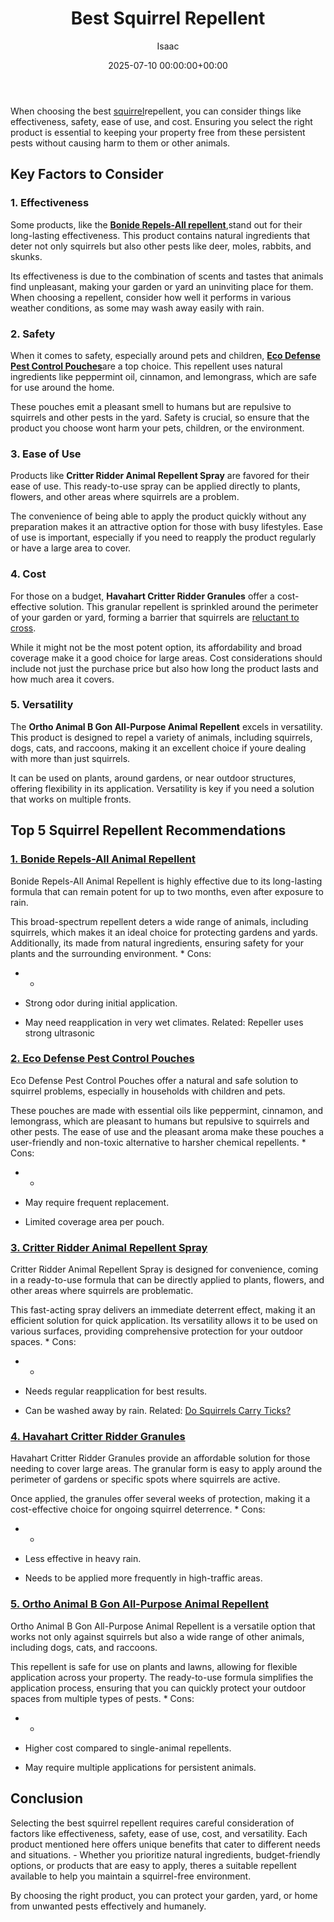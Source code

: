 ﻿---
title: Best Squirrel Repellent
description: When choosing the best squirrel repellent, you can consider things like effectiveness, safety, ease of use, and cost. Ensuring you select the right product is...
slug: /best-squirrel-repellent/
date: 2025-07-10 00:00:00+00:00
lastmod: 2025-07-10 00:00:00+03:00
author: Isaac
categories:

- Product Reviews

- Squirrels
tags:

- product-reviews

- squirrel

- repellent
layout: post
---

When choosing the best [squirrel](https://pestpolicy.com/best-poison-for-squirrels/)repellent, you can consider things like effectiveness, safety, ease of use, and cost. Ensuring you select the right product is essential to keeping your property free from these persistent pests without causing harm to them or other animals.

##  Key Factors to Consider

###  **1. Effectiveness**

Some products, like the [**Bonide Repels-All repellent**](https://www.amazon.com/dp/B002ITKVKU/?tag=p-policy-20),stand out for their long-lasting effectiveness. This product contains natural ingredients that deter not only squirrels but also other pests like deer, moles, rabbits, and skunks.

Its effectiveness is due to the combination of scents and tastes that animals find unpleasant, making your garden or yard an uninviting place for them. When choosing a repellent, consider how well it performs in various weather conditions, as some may wash away easily with rain.

###  **2. Safety**

When it comes to safety, especially around pets and children, [**Eco Defense Pest Control Pouches**](https://www.amazon.com/dp/B019G1TXII/?tag=p-policy-20)are a top choice. This repellent uses natural ingredients like peppermint oil, cinnamon, and lemongrass, which are safe for use around the home.

These pouches emit a pleasant smell to humans but are repulsive to squirrels and other pests in the yard. Safety is crucial, so ensure that the product you choose wont harm your pets, children, or the environment.

###  **3. Ease of Use**

Products like **Critter Ridder Animal Repellent Spray** are favored for their ease of use. This ready-to-use spray can be applied directly to plants, flowers, and other areas where squirrels are a problem.

The convenience of being able to apply the product quickly without any preparation makes it an attractive option for those with busy lifestyles. Ease of use is important, especially if you need to reapply the product regularly or have a large area to cover.

###  **4. Cost**

For those on a budget, **Havahart Critter Ridder Granules** offer a cost-effective solution. This granular repellent is sprinkled around the perimeter of your garden or yard, forming a barrier that squirrels are [reluctant to cross](https://pestpolicy.com/best-poison-for-squirrels/).

While it might not be the most potent option, its affordability and broad coverage make it a good choice for large areas. Cost considerations should include not just the purchase price but also how long the product lasts and how much area it covers.

###  **5. Versatility**

The **Ortho Animal B Gon All-Purpose Animal Repellent** excels in versatility. This product is designed to repel a variety of animals, including squirrels, dogs, cats, and raccoons, making it an excellent choice if youre dealing with more than just squirrels.

It can be used on plants, around gardens, or near outdoor structures, offering flexibility in its application. Versatility is key if you need a solution that works on multiple fronts.

##  Top 5 Squirrel Repellent Recommendations

###  [**1. Bonide Repels-All Animal Repellent**](https://www.amazon.com/dp/B002ITKVKU/?tag=p-policy-20)

Bonide Repels-All Animal Repellent is highly effective due to its long-lasting formula that can remain potent for up to two months, even after exposure to rain.

This broad-spectrum repellent deters a wide range of animals, including squirrels, which makes it an ideal choice for protecting gardens and yards. Additionally, its made from natural ingredients, ensuring safety for your plants and the surrounding environment. *
Cons:

- *

- Strong odor during initial application.

- May need reapplication in very wet climates. Related: Repeller uses strong ultrasonic

###  [**2. Eco Defense Pest Control Pouches**](https://www.amazon.com/dp/B019G1TXII/?tag=p-policy-20)

Eco Defense Pest Control Pouches offer a natural and safe solution to squirrel problems, especially in households with children and pets.

These pouches are made with essential oils like peppermint, cinnamon, and lemongrass, which are pleasant to humans but repulsive to squirrels and other pests. The ease of use and the pleasant aroma make these pouches a user-friendly and non-toxic alternative to harsher chemical repellents. *
Cons:

- *

- May require frequent replacement.

- Limited coverage area per pouch.

###  [**3. Critter Ridder Animal Repellent Spray**](https://www.amazon.com/dp/B01CKLLMQ2/?tag=p-policy-20)

Critter Ridder Animal Repellent Spray is designed for convenience, coming in a ready-to-use formula that can be directly applied to plants, flowers, and other areas where squirrels are problematic.

This fast-acting spray delivers an immediate deterrent effect, making it an efficient solution for quick application. Its versatility allows it to be used on various surfaces, providing comprehensive protection for your outdoor spaces. *
Cons:

- *

- Needs regular reapplication for best results.

- Can be washed away by rain. Related: [Do Squirrels Carry Ticks? ](https://pestpolicy.com/do-squirrels-carry-ticks/)

###  [**4. Havahart Critter Ridder Granules**](https://www.amazon.com/dp/B000F0BVYE/?tag=p-policy-20)

Havahart Critter Ridder Granules provide an affordable solution for those needing to cover large areas. The granular form is easy to apply around the perimeter of gardens or specific spots where squirrels are active.

Once applied, the granules offer several weeks of protection, making it a cost-effective choice for ongoing squirrel deterrence. *
Cons:

- *

- Less effective in heavy rain.

- Needs to be applied more frequently in high-traffic areas.

###  [**5. Ortho Animal B Gon All-Purpose Animal Repellent**](https://www.amazon.com/dp/B009QAPT24/?tag=p-policy-20)

Ortho Animal B Gon All-Purpose Animal Repellent is a versatile option that works not only against squirrels but also a wide range of other animals, including dogs, cats, and raccoons.

This repellent is safe for use on plants and lawns, allowing for flexible application across your property. The ready-to-use formula simplifies the application process, ensuring that you can quickly protect your outdoor spaces from multiple types of pests. *
Cons:

- *

- Higher cost compared to single-animal repellents.

- May require multiple applications for persistent animals.

##  Conclusion

Selecting the best squirrel repellent requires careful consideration of factors like effectiveness, safety, ease of use, cost, and versatility. Each product mentioned here offers unique benefits that cater to different needs and situations. - Whether you prioritize natural ingredients, budget-friendly options, or products that are easy to apply, theres a suitable repellent available to help you maintain a squirrel-free environment.

By choosing the right product, you can protect your garden, yard, or home from unwanted pests effectively and humanely.
